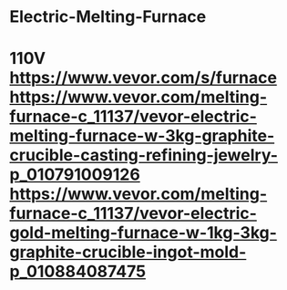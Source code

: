 # Electric-Melting-Furnace
# 110V  https://www.vevor.com/s/furnace https://www.vevor.com/melting-furnace-c_11137/vevor-electric-melting-furnace-w-3kg-graphite-crucible-casting-refining-jewelry-p_010791009126 https://www.vevor.com/melting-furnace-c_11137/vevor-electric-gold-melting-furnace-w-1kg-3kg-graphite-crucible-ingot-mold-p_010884087475 
